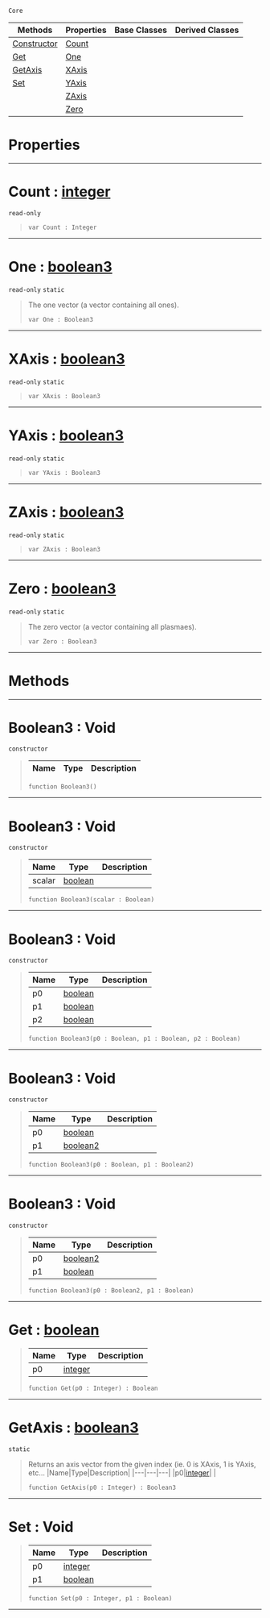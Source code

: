  `Core`

|Methods|Properties|Base Classes|Derived Classes|
|---|---|---|---|
|[ Constructor](https://plasmaengine.github.io/PlasmaDocs/Plasma1/C++/code_reference/lightning_base_types/boolean3.md#boolean3-void)|[ Count](https://plasmaengine.github.io/PlasmaDocs/Plasma1/C++/code_reference/lightning_base_types/boolean3.md#count-plasma-engine-docume)| | |
|[ Get](https://plasmaengine.github.io/PlasmaDocs/Plasma1/C++/code_reference/lightning_base_types/boolean3.md#get-plasma-engine-document)|[ One](https://plasmaengine.github.io/PlasmaDocs/Plasma1/C++/code_reference/lightning_base_types/boolean3.md#one-plasma-engine-document)| | |
|[ GetAxis](https://plasmaengine.github.io/PlasmaDocs/Plasma1/C++/code_reference/lightning_base_types/boolean3.md#getaxis-plasma-engine-docu)|[ XAxis](https://plasmaengine.github.io/PlasmaDocs/Plasma1/C++/code_reference/lightning_base_types/boolean3.md#xaxis-plasma-engine-docume)| | |
|[ Set](https://plasmaengine.github.io/PlasmaDocs/Plasma1/C++/code_reference/lightning_base_types/boolean3.md#set-void)|[ YAxis](https://plasmaengine.github.io/PlasmaDocs/Plasma1/C++/code_reference/lightning_base_types/boolean3.md#yaxis-plasma-engine-docume)| | |
| |[ ZAxis](https://plasmaengine.github.io/PlasmaDocs/Plasma1/C++/code_reference/lightning_base_types/boolean3.md#zaxis-plasma-engine-docume)| | |
| |[ Zero](https://plasmaengine.github.io/PlasmaDocs/Plasma1/C++/code_reference/lightning_base_types/boolean3.md#plasma-plasma-engine-documen)| | |


 #  Properties


---  
 #  Count : [integer](https://plasmaengine.github.io/PlasmaDocs/Plasma1/C++/code_reference/lightning_base_types/integer.md)

 `read-only`

> 
> ``` lang=cpp, name=Lightning
> var Count : Integer


---  
 #  One : [boolean3](https://plasmaengine.github.io/PlasmaDocs/Plasma1/C++/code_reference/lightning_base_types/boolean3.md)

 `read-only` `static`

> The one vector (a vector containing all ones).
> ``` lang=cpp, name=Lightning
> var One : Boolean3


---  
 #  XAxis : [boolean3](https://plasmaengine.github.io/PlasmaDocs/Plasma1/C++/code_reference/lightning_base_types/boolean3.md)

 `read-only` `static`

> 
> ``` lang=cpp, name=Lightning
> var XAxis : Boolean3


---  
 #  YAxis : [boolean3](https://plasmaengine.github.io/PlasmaDocs/Plasma1/C++/code_reference/lightning_base_types/boolean3.md)

 `read-only` `static`

> 
> ``` lang=cpp, name=Lightning
> var YAxis : Boolean3


---  
 #  ZAxis : [boolean3](https://plasmaengine.github.io/PlasmaDocs/Plasma1/C++/code_reference/lightning_base_types/boolean3.md)

 `read-only` `static`

> 
> ``` lang=cpp, name=Lightning
> var ZAxis : Boolean3


---  
 #  Zero : [boolean3](https://plasmaengine.github.io/PlasmaDocs/Plasma1/C++/code_reference/lightning_base_types/boolean3.md)

 `read-only` `static`

> The zero vector (a vector containing all plasmaes).
> ``` lang=cpp, name=Lightning
> var Zero : Boolean3


---  
 #  Methods


---  
 #  Boolean3 : Void

 `constructor`

> 
> |Name|Type|Description|
> |---|---|---|
> ``` lang=cpp, name=Lightning
> function Boolean3()
> ``` 


---  
 #  Boolean3 : Void

 `constructor`

> 
> |Name|Type|Description|
> |---|---|---|
> |scalar|[boolean](https://plasmaengine.github.io/PlasmaDocs/Plasma1/C++/code_reference/lightning_base_types/boolean.md)| |
> ``` lang=cpp, name=Lightning
> function Boolean3(scalar : Boolean)
> ``` 


---  
 #  Boolean3 : Void

 `constructor`

> 
> |Name|Type|Description|
> |---|---|---|
> |p0|[boolean](https://plasmaengine.github.io/PlasmaDocs/Plasma1/C++/code_reference/lightning_base_types/boolean.md)| |
> |p1|[boolean](https://plasmaengine.github.io/PlasmaDocs/Plasma1/C++/code_reference/lightning_base_types/boolean.md)| |
> |p2|[boolean](https://plasmaengine.github.io/PlasmaDocs/Plasma1/C++/code_reference/lightning_base_types/boolean.md)| |
> ``` lang=cpp, name=Lightning
> function Boolean3(p0 : Boolean, p1 : Boolean, p2 : Boolean)
> ``` 


---  
 #  Boolean3 : Void

 `constructor`

> 
> |Name|Type|Description|
> |---|---|---|
> |p0|[boolean](https://plasmaengine.github.io/PlasmaDocs/Plasma1/C++/code_reference/lightning_base_types/boolean.md)| |
> |p1|[boolean2](https://plasmaengine.github.io/PlasmaDocs/Plasma1/C++/code_reference/lightning_base_types/boolean2.md)| |
> ``` lang=cpp, name=Lightning
> function Boolean3(p0 : Boolean, p1 : Boolean2)
> ``` 


---  
 #  Boolean3 : Void

 `constructor`

> 
> |Name|Type|Description|
> |---|---|---|
> |p0|[boolean2](https://plasmaengine.github.io/PlasmaDocs/Plasma1/C++/code_reference/lightning_base_types/boolean2.md)| |
> |p1|[boolean](https://plasmaengine.github.io/PlasmaDocs/Plasma1/C++/code_reference/lightning_base_types/boolean.md)| |
> ``` lang=cpp, name=Lightning
> function Boolean3(p0 : Boolean2, p1 : Boolean)
> ``` 


---  
 #  Get : [boolean](https://plasmaengine.github.io/PlasmaDocs/Plasma1/C++/code_reference/lightning_base_types/boolean.md)

> 
> |Name|Type|Description|
> |---|---|---|
> |p0|[integer](https://plasmaengine.github.io/PlasmaDocs/Plasma1/C++/code_reference/lightning_base_types/integer.md)| |
> ``` lang=cpp, name=Lightning
> function Get(p0 : Integer) : Boolean
> ``` 


---  
 #  GetAxis : [boolean3](https://plasmaengine.github.io/PlasmaDocs/Plasma1/C++/code_reference/lightning_base_types/boolean3.md)

 `static`

> Returns an axis vector from the given index (ie. 0 is XAxis, 1 is YAxis, etc...
> |Name|Type|Description|
> |---|---|---|
> |p0|[integer](https://plasmaengine.github.io/PlasmaDocs/Plasma1/C++/code_reference/lightning_base_types/integer.md)| |
> ``` lang=cpp, name=Lightning
> function GetAxis(p0 : Integer) : Boolean3
> ``` 


---  
 #  Set : Void

> 
> |Name|Type|Description|
> |---|---|---|
> |p0|[integer](https://plasmaengine.github.io/PlasmaDocs/Plasma1/C++/code_reference/lightning_base_types/integer.md)| |
> |p1|[boolean](https://plasmaengine.github.io/PlasmaDocs/Plasma1/C++/code_reference/lightning_base_types/boolean.md)| |
> ``` lang=cpp, name=Lightning
> function Set(p0 : Integer, p1 : Boolean)
> ``` 


---  
 

 